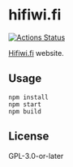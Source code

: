 # hifiwi.fi
[![Actions Status](https://github.com/hifiwi-fi/hifiwi.fi/workflows/tests/badge.svg)](https://github.com/hifiwi-fi/hifiwi.fi/actions)

[Hifiwi.fi](https://hifiwi.fi/) website.

## Usage

```
npm install
npm start
npm build
```

## License

GPL-3.0-or-later
